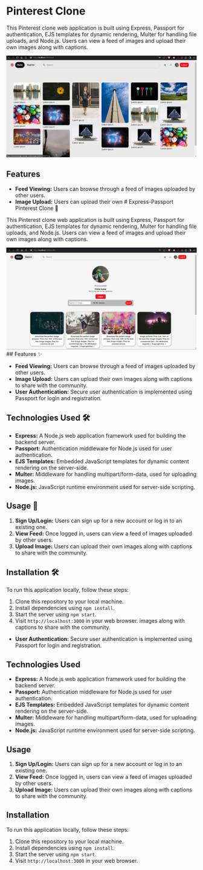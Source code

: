 # Pinterest Clone

This Pinterest clone web application is built using Express, Passport for authentication, EJS templates for dynamic rendering, Multer for handling file uploads, and Node.js. Users can view a feed of images and upload their own images along with captions.


<img src="feed.png" width="900px">


## Features

- **Feed Viewing:** Users can browse through a feed of images uploaded by other users.
- **Image Upload:** Users can upload their own # Express-Passport Pinterest Clone 📌

This Pinterest clone web application is built using Express, Passport for authentication, EJS templates for dynamic rendering, Multer for handling file uploads, and Node.js. Users can view a feed of images and upload their own images along with captions.


<img src="profile.png" width="900px">
## Features ✨

- **Feed Viewing:** Users can browse through a feed of images uploaded by other users.
- **Image Upload:** Users can upload their own images along with captions to share with the community.
- **User Authentication:** Secure user authentication is implemented using Passport for login and registration.

## Technologies Used 🛠️

- **Express:** A Node.js web application framework used for building the backend server.
- **Passport:** Authentication middleware for Node.js used for user authentication.
- **EJS Templates:** Embedded JavaScript templates for dynamic content rendering on the server-side.
- **Multer:** Middleware for handling multipart/form-data, used for uploading images.
- **Node.js:** JavaScript runtime environment used for server-side scripting.

## Usage 🚀

1. **Sign Up/Login:** Users can sign up for a new account or log in to an existing one.
2. **View Feed:** Once logged in, users can view a feed of images uploaded by other users.
3. **Upload Image:** Users can upload their own images along with captions to share with the community.

## Installation 🛠️

To run this application locally, follow these steps:

1. Clone this repository to your local machine.
2. Install dependencies using `npm install`.
3. Start the server using `npm start`.
4. Visit `http://localhost:3000` in your web browser.
images along with captions to share with the community.
- **User Authentication:** Secure user authentication is implemented using Passport for login and registration.

## Technologies Used

- **Express:** A Node.js web application framework used for building the backend server.
- **Passport:** Authentication middleware for Node.js used for user authentication.
- **EJS Templates:** Embedded JavaScript templates for dynamic content rendering on the server-side.
- **Multer:** Middleware for handling multipart/form-data, used for uploading images.
- **Node.js:** JavaScript runtime environment used for server-side scripting.

## Usage

1. **Sign Up/Login:** Users can sign up for a new account or log in to an existing one.
2. **View Feed:** Once logged in, users can view a feed of images uploaded by other users.
3. **Upload Image:** Users can upload their own images along with captions to share with the community.

## Installation

To run this application locally, follow these steps:

1. Clone this repository to your local machine.
2. Install dependencies using `npm install`.
3. Start the server using `npm start`.
4. Visit `http://localhost:3000` in your web browser.


